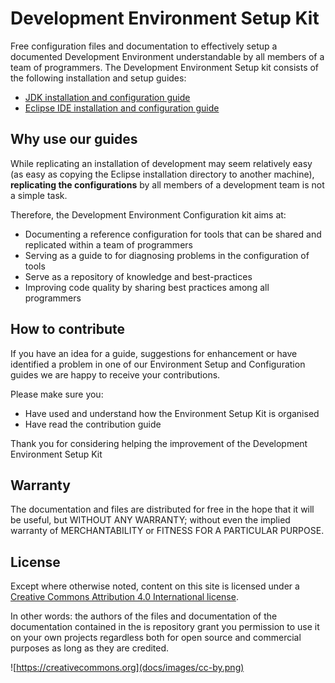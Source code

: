 # Development Environment Setup Kit

Free configuration files and documentation to effectively setup a documented Development Environment understandable by all members of a team of programmers. The Development Environment Setup kit consists of the following installation and setup guides:

* [JDK installation and configuration guide](jdk/jdk-setup-guide.md) 
* [Eclipse IDE installation and configuration guide](eclipse/eclipse-setup-guide.md)

## Why use our guides
While replicating an installation of development may seem relatively easy (as easy as copying the Eclipse installation directory to another machine), **replicating the configurations** by all members of a development team is not a simple task. 

Therefore, the Development Environment Configuration kit aims at:

* Documenting a reference configuration for tools that can be shared and replicated within a team of programmers
* Serving as a guide to for diagnosing problems in the configuration of tools 
* Serve as a repository of knowledge and best-practices
* Improving code quality by sharing best practices among all programmers

## How to contribute
If you have an idea for a guide, suggestions for enhancement or have identified a problem in one of our Environment Setup and Configuration guides we are happy to receive your contributions.

Please make sure you:

* Have used and understand how the Environment Setup Kit is organised
* Have read the contribution guide

Thank you for considering helping the improvement of the Development Environment Setup Kit

## Warranty
The documentation and files are distributed for free in the hope that it will be useful, but WITHOUT ANY WARRANTY; without even the implied warranty of MERCHANTABILITY or FITNESS FOR A PARTICULAR PURPOSE.  

## License
Except where otherwise noted, content on this site is licensed under a [Creative Commons Attribution 4.0 International license](https://creativecommons.org).

In other words: the authors of the files and documentation of the documentation contained in the is repository grant you permission to use it on your own projects regardless both for open source and commercial purposes as long as they are credited.


![https://creativecommons.org](docs/images/cc-by.png) 






